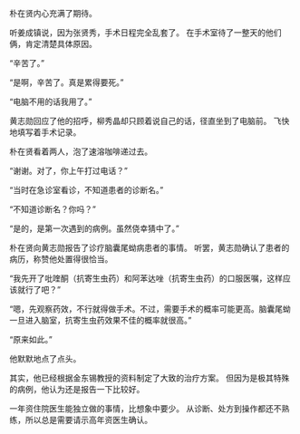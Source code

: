朴在贤内心充满了期待。

听姜成镇说，因为张贤秀，手术日程完全乱套了。
在手术室待了一整天的他们俩，肯定清楚具体原因。

“辛苦了。”

“是啊，辛苦了。真是累得要死。”

“电脑不用的话我用了。”

黄志勋回应了他的招呼，柳秀晶却只顾着说自己的话，径直坐到了电脑前。
飞快地填写着手术记录。

朴在贤看着两人，泡了速溶咖啡递过去。

“谢谢。对了，你上午打过电话？”

“当时在急诊室看诊，不知道患者的诊断名。”

“不知道诊断名？你吗？”

“是的，是第一次遇到的病例。虽然侥幸猜中了。”

朴在贤向黄志勋报告了诊疗脑囊尾蚴病患者的事情。
听罢，黄志勋确认了患者的病历，称赞他处置得很恰当。

“我先开了吡喹酮（抗寄生虫药）和阿苯达唑（抗寄生虫药）的口服医嘱，这样应该就行了吧？”

“嗯，先观察药效，不行就得做手术。不过，需要手术的概率可能更高。脑囊尾蚴一旦进入脑室，抗寄生虫药效果不佳的概率就很高。”

“原来如此。”

他默默地点了点头。

其实，他已经根据金东锡教授的资料制定了大致的治疗方案。
但因为是极其特殊的病例，他认为还是报告一下比较好。

一年资住院医生能独立做的事情，比想象中要少。
从诊断、处方到操作都还不熟练，所以总是需要请示高年资医生确认。